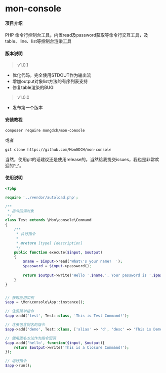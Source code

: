 # mon-console

#### 项目介绍
PHP 命令行控制台工具，内置read及password获取等命令行交互工具，及table、line、list等控制台渲染工具

#### 版本说明

> v1.0.1
- 优化代码，完全使用STDOUT作为输出流
- 增加output对象list方法的有序列表支持
- 修复table渲染的BUG

> v1.0.0
- 发布第一个版本


#### 安装教程

```
composer require mongdch/mon-console
```
或者
```
git clone https://github.com/MonGDCH/mon-console
```
当然，使用git的话建议还是使用release的，当然给我提交issues，我也是非常欢迎的^_^。

#### 使用说明

```php
<?php

require '../vendor/autoload.php';

/**
 * 指令回调对象
 */
class Test extends \Mon\console\Command
{
    /**
     * 执行指令
     *
     * @return [type] [description]
     */
    public function execute($input, $output)
    {
        $name = $input->read('What\'s your name?  ');
        $password = $input->password();
        
        return $output->write('Hello '.$name.', Your password is '.$password);
    }
}


// 获取应用实例
$app = \Mon\console\App::instance();

// 注册简单指令
$app->add('test', Test::class, 'This is Test Command!');

// 注册包含别名的指令
$app->add('demo', Test::class, ['alias' => 'd', 'desc' => 'This is Demo Command!']);

// 使用匿名方法作为指令回调
$app->add('hello', function($input, $output){
    return $output->write('This is a Closure Command!');
});

// 运行指令
$app->run();
```